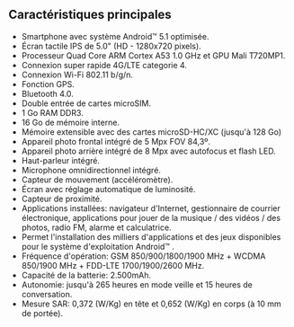## Caractéristiques principales

*	Smartphone avec système Android™ 5.1 optimisée.
*	Écran tactile IPS de 5.0" (HD - 1280x720 pixels).
*	Processeur Quad Core ARM Cortex A53 1.0 GHz et GPU Mali T720MP1.
*	Connexion super rapide 4G/LTE categorie 4.
* Connexion Wi-Fi 802.11 b/g/n.
*	Fonction GPS.
*	Bluetooth 4.0.
*	Double entrée de cartes microSIM.
*	1 Go RAM DDR3.
*	16 Go de mémoire interne.
*	Mémoire extensible avec des cartes microSD-HC/XC (jusqu'à 128 Go)
*	Appareil photo frontal intégré de 5 Mpx FOV 84,3º.
*	Appareil photo arrière intégré de 8 Mpx avec autofocus et flash LED.
*	Haut-parleur intégré.
*	Microphone omnidirectionnel intégré.
*	Capteur de mouvement (accéléromètre).
*	Écran avec réglage automatique de luminosité.
*	Capteur de proximité.
*	Applications installées: navigateur d'Internet, gestionnaire de courrier électronique, applications pour jouer de la musique / des vidéos / des photos, radio FM, alarme et calculatrice.
*	Permet l'installation des milliers d'applications et des jeux disponibles pour le système d'exploitation Android™ .
*	Fréquence d'opération: GSM 850/900/1800/1900 MHz + WCDMA 850/1900 MHz + FDD-LTE 1700/1900/2600 MHz.
*	Capacité de la batterie: 2.500mAh.
*	Autonomie: jusqu'à 265 heures en mode veille et 15 heures de conversation.
*	Mesure SAR: 0,372 (W/Kg) en tête et 0,652 (W/Kg) en corps (à 10 mm de portée).
